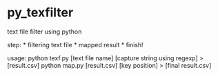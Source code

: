py_texfilter
============

text file filter using python

step:
	* filtering text file
	* mapped result
	* finish!

usage:
	python texf.py [text file name] [capture string using regexp] > [result.csv]
	python map.py [result.csv] [key position] > [final result.csv]